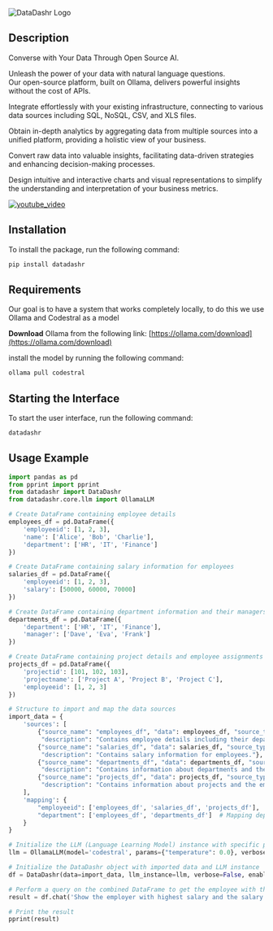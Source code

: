 ![DataDashr Logo](https://www.datadashr.com/wp-content/uploads/2024/06/datadashr.svg)

## Description

Converse with Your Data Through Open Source AI.

Unleash the power of your data with natural language questions.  
Our open-source platform, built on Ollama, delivers powerful insights without the cost of APIs.

Integrate effortlessly with your existing infrastructure, connecting to various data sources including SQL, NoSQL, CSV, and XLS files.

Obtain in-depth analytics by aggregating data from multiple sources into a unified platform, providing a holistic view of your business.

Convert raw data into valuable insights, facilitating data-driven strategies and enhancing decision-making processes.

Design intuitive and interactive charts and visual representations to simplify the understanding and interpretation of your business metrics.

[![youtube_video](https://img.youtube.com/vi/En33l3SFe-s/0.jpg)](https://www.youtube.com/watch?v=En33l3SFe-s&ab_channel=datadashr)

## Installation

To install the package, run the following command:

```bash
pip install datadashr
```

## Requirements
Our goal is to have a system that works completely locally, to do this we use Ollama and Codestral as a model

**Download** Ollama from the following link: [https://ollama.com/download](https://ollama.com/download)

install the model by running the following command:

```bash
ollama pull codestral
```

## Starting the Interface

To start the user interface, run the following command:

```bash
datadashr
```

## Usage Example

```python
import pandas as pd
from pprint import pprint
from datadashr import DataDashr
from datadashr.core.llm import OllamaLLM

# Create DataFrame containing employee details
employees_df = pd.DataFrame({
    'employeeid': [1, 2, 3],
    'name': ['Alice', 'Bob', 'Charlie'],
    'department': ['HR', 'IT', 'Finance']
})

# Create DataFrame containing salary information for employees
salaries_df = pd.DataFrame({
    'employeeid': [1, 2, 3],
    'salary': [50000, 60000, 70000]
})

# Create DataFrame containing department information and their managers
departments_df = pd.DataFrame({
    'department': ['HR', 'IT', 'Finance'],
    'manager': ['Dave', 'Eva', 'Frank']
})

# Create DataFrame containing project details and employee assignments
projects_df = pd.DataFrame({
    'projectid': [101, 102, 103],
    'projectname': ['Project A', 'Project B', 'Project C'],
    'employeeid': [1, 2, 3]
})

# Structure to import and map the data sources
import_data = {
    'sources': [
        {"source_name": "employees_df", "data": employees_df, "source_type": "pandas",
         "description": "Contains employee details including their department."},
        {"source_name": "salaries_df", "data": salaries_df, "source_type": "pandas",
         "description": "Contains salary information for employees."},
        {"source_name": "departments_df", "data": departments_df, "source_type": "pandas",
         "description": "Contains information about departments and their managers."},
        {"source_name": "projects_df", "data": projects_df, "source_type": "pandas",
         "description": "Contains information about projects and the employees assigned to them."},
    ],
    'mapping': {
        "employeeid": ['employees_df', 'salaries_df', 'projects_df'],  # Mapping employeeid across three DataFrames
        "department": ['employees_df', 'departments_df']  # Mapping department across two DataFrames
    }
}

# Initialize the LLM (Language Learning Model) instance with specific parameters
llm = OllamaLLM(model='codestral', params={"temperature": 0.0}, verbose=False)

# Initialize the DataDashr object with imported data and LLM instance
df = DataDashr(data=import_data, llm_instance=llm, verbose=False, enable_cache=True, format_type='data')

# Perform a query on the combined DataFrame to get the employee with the highest salary and their salary
result = df.chat('Show the employer with highest salary and the salary')

# Print the result
pprint(result)


```
